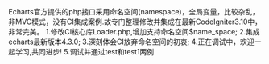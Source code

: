 Echarts官方提供的php接口采用命名空间(namespace)，全局变量，比较杂乱，非MVC模式，没有CI集成案例.故专门整理修改并集成在最新CodeIgniter3.10中，非常完美。
1.修改CI核心库Loader.php,增加支持命名空间$name_space;
2.集成echarts最新版本4.3.0; 
3.深刻体会CI放弃命名空间的初衷;
4.正在调试中，欢迎一起学习,共同进步!
5.调试并通过test和test1两例
